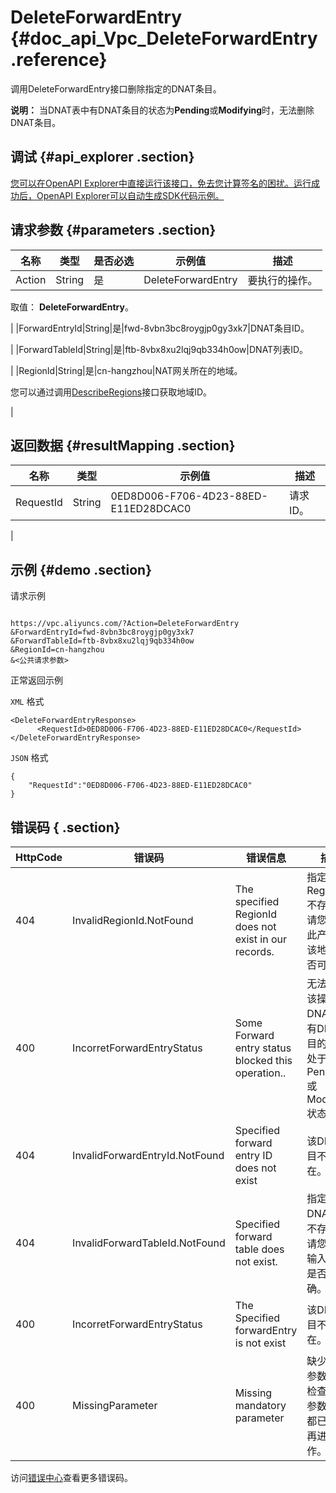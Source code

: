 # DeleteForwardEntry {#doc_api_Vpc_DeleteForwardEntry .reference}

调用DeleteForwardEntry接口删除指定的DNAT条目。

**说明：** 当DNAT表中有DNAT条目的状态为**Pending**或**Modifying**时，无法删除DNAT条目。

## 调试 {#api_explorer .section}

[您可以在OpenAPI Explorer中直接运行该接口，免去您计算签名的困扰。运行成功后，OpenAPI Explorer可以自动生成SDK代码示例。](https://api.aliyun.com/#product=Vpc&api=DeleteForwardEntry&type=RPC&version=2016-04-28)

## 请求参数 {#parameters .section}

|名称|类型|是否必选|示例值|描述|
|--|--|----|---|--|
|Action|String|是|DeleteForwardEntry|要执行的操作。

 取值： **DeleteForwardEntry**。

 |
|ForwardEntryId|String|是|fwd-8vbn3bc8roygjp0gy3xk7|DNAT条目ID。

 |
|ForwardTableId|String|是|ftb-8vbx8xu2lqj9qb334h0ow|DNAT列表ID。

 |
|RegionId|String|是|cn-hangzhou|NAT网关所在的地域。

 您可以通过调用[DescribeRegions](~~36063~~)接口获取地域ID。

 |

## 返回数据 {#resultMapping .section}

|名称|类型|示例值|描述|
|--|--|---|--|
|RequestId|String|0ED8D006-F706-4D23-88ED-E11ED28DCAC0|请求ID。

 |

## 示例 {#demo .section}

请求示例

``` {#request_demo}

https://vpc.aliyuncs.com/?Action=DeleteForwardEntry
&ForwardEntryId=fwd-8vbn3bc8roygjp0gy3xk7
&ForwardTableId=ftb-8vbx8xu2lqj9qb334h0ow
&RegionId=cn-hangzhou
&<公共请求参数>

```

正常返回示例

`XML` 格式

``` {#xml_return_success_demo}
<DeleteForwardEntryResponse>
      <RequestId>0ED8D006-F706-4D23-88ED-E11ED28DCAC0</RequestId>
</DeleteForwardEntryResponse>
```

`JSON` 格式

``` {#json_return_success_demo}
{
	"RequestId":"0ED8D006-F706-4D23-88ED-E11ED28DCAC0"
}
```

## 错误码 { .section}

|HttpCode|错误码|错误信息|描述|
|--------|---|----|--|
|404|InvalidRegionId.NotFound|The specified RegionId does not exist in our records.|指定的 RegionId 不存在，请您检查此产品在该地域是否可用。|
|400|IncorretForwardEntryStatus|Some Forward entry status blocked this operation..|无法执行该操作。DNAT表中有DNAT条目的状态处于Pending或Modifying状态。|
|404|InvalidForwardEntryId.NotFound|Specified forward entry ID does not exist|该DNAT条目不存在。|
|404|InvalidForwardTableId.NotFound|Specified forward table does not exist.|指定的 DNAT 表不存在，请您检查输入参数是否正确。|
|400|IncorretForwardEntryStatus|The Specified forwardEntry is not exist|该DNAT条目不存在。|
|400|MissingParameter|Missing mandatory parameter|缺少必要参数,请您检查必填参数是否都已填后再进行操作。|

访问[错误中心](https://error-center.aliyun.com/status/product/Vpc)查看更多错误码。

